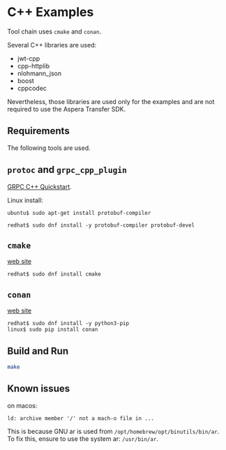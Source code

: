 # C++ Examples

Tool chain uses `cmake` and `conan`.

Several C++ libraries are used:

- jwt-cpp
- cpp-httplib
- nlohmann_json
- boost
- cppcodec

Nevertheless, those libraries are used only for the examples and are not required to use the Aspera Transfer SDK.

## Requirements

The following tools are used.

## `protoc` and `grpc_cpp_plugin`

[GRPC C++ Quickstart](https://grpc.io/docs/languages/cpp/quickstart/).

Linux install:

```console
ubuntu$ sudo apt-get install protobuf-compiler
```

```console
redhat$ sudo dnf install -y protobuf-compiler protobuf-devel
```

## `cmake`

[web site](https://cmake.org/)

```console
redhat$ sudo dnf install cmake
```

## `conan`

[web site](https://conan.io/)

```console
redhat$ sudo dnf install -y python3-pip
linux$ sudo pip install conan
```

## Build and Run

```bash
make
```

## Known issues

on macos:

```text
ld: archive member '/' not a mach-o file in ...
```

This is because GNU ar is used from `/opt/homebrew/opt/binutils/bin/ar`.
To fix this, ensure to use the system ar: `/usr/bin/ar`.
